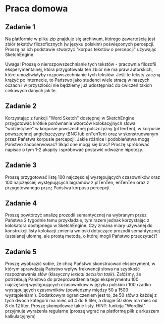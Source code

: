 # Praca domowa

## Zadanie 1

Na platformie w pliku zip znajduje się archiwum, którego zawartością jest zbiór tekstów filozoficznych (w języku polskim) poświęconych percepcji. Proszę na ich podstawie stworzyć "korpus tekstów o percepcji" używając SketchEngine.

Uwaga! Proszę o nierozpowszechnianie tych tekstów - pracownia filozofii eksperymentalnej, która przygotowała ten zbiór nie ma praw autorskich, które umożliwiałyby rozpowszechnianie tych tekstów. Jeśli te teksty zaczną krążyć po internecie, to Państwo jako studenci wiele stracą w naszych oczach i w przyszłości nie będziemy już udostępniać do ćwiczeń takich ciekawych danych jak te.

## Zadanie 2

Korzystając z funkcji "Word Sketch" dostępnej w SketchEngine przygotować krótkie porównanie wzorców kolokacyjnych słowa "widzieć/see" w korpusie powszechnej polszczyzny (plTenTen), w korpusie powszechnej angielszczyzny (BNC lub enTenTen) oraz w skonstruowanym przez Państwa korpusie percepcji. Jakie różnice i podobieństwa mogą Państwo zaobserwować? Skąd one mogą się brać? Proszę spróbować napisać o tym 1-2 akapity i spróbować postawić odważne hipotezy.

## Zadanie 3

Proszę przygotować listę 100 najczęściej występujących czasowników oraz 100 najczęściej występujących bigramów z plTenTen, enTenTen oraz z przygotowanego przez Państwa korpusu percepcji.

## Zadanie 4

Proszę powtórzyć analizę prozodii semantycznej na wybranym przez Państwa 2 tygodnie temu przykładzie, tym razem jednak korzystając z kolokatora dostępnego w SketchEngine. Czy zmiana miary używanej do konstrukcji listy kolokacji zmienia wnioski dotyczące prozodii semantycznej (ustalanej ułomną, ale prostą metodą, o której mogli Państwo przeczytać)? 

## Zadanie 5

Proszę wyobrazić sobie, że chcą Państwo skonstruować eksperyment, w którym sprawdzają Państwo wpływ frekwencji słowa na szybkość rozpoznawania słów (klasyczny *lexical decision task*). Załóżmy, że potrzebują Państwo do przeprowadzenia tego eksperymentu 100 najczęściej występujących czasowników w języku polskim i 100 rzadko wystąpujących czasowników (powiedzmy między 50 a 1500 wystąpieniami). Dodatkowym ograniczeniem jest to, że 50 słów z każdej z tych dwóch kategorii ma mieć od 4 do 8 liter, a drugie 50 słów ma mieć od 8 do 12 liter. Proszę skompilować takie listy. HINT: funkcja "Wordlist" przyjmuje wyrażenia regularne (proszę wgrać na platformę plik z arkuszem kalkulacyjnym)
